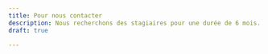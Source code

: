 ```yaml
---
title: Pour nous contacter
description: Nous recherchons des stagiaires pour une durée de 6 mois.
draft: true

---
```

